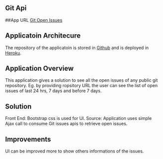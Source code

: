 ## Git Api

##App URL
[Git Open Issues](https://git-issues-api.herokuapp.com)

Applicatoin Architecure
-----------
The repository of the applicatoin is stored in [Github](https://github.com/rohitraja/gitapi) and is deployed in [Heroku](https://git-issues-api.herokuapp.com).


Application Overview
-----------------------------------------
This application gives a solution to see all the open issues of any public git repository. Eg. by providing ropsitory URL 
the user can see the list of open issues of last 24 hrs, 7 days and before 7 days. 


Solution
-------------------------
Front End: Bootstrap css is used for UI.
Source: Application uses simple Ajax call to consume Git issues apis to retrieve open issues. 

Improvements
--------------------------
UI can be improved more to show others informations of the issues. 
